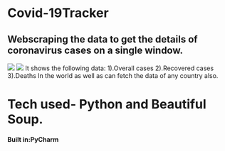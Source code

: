 # Covid-19Tracker
## Webscraping the data to get the details of coronavirus cases on a single window.
![](https://repository-images.githubusercontent.com/368570590/b5e24780-b81d-11eb-9ef5-a2909c9e28cd)
![](https://repository-images.githubusercontent.com/368570590/e924d680-b81d-11eb-80e6-551a4d8565eb)
It shows the following data:
1).Overall cases 
2).Recovered cases
3).Deaths
In the world  as well as can fetch the data of any country also.
# Tech used- Python and Beautiful Soup.
#### Built in:PyCharm


